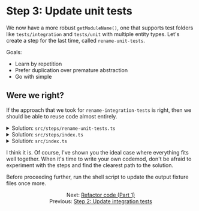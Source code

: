 # Step 3: Update unit tests

We now have a more robust `getModuleName()`, one that supports test folders like `tests/integration` and `tests/unit` with multiple entity types. Let's create a step for the last time, called `rename-unit-tests`.

Goals:

- Learn by repetition
- Prefer duplication over premature abstraction
- Go with simple


## Were we right?

If the approach that we took for `rename-integration-tests` is right, then we should be able to reuse code almost entirely.

<details>

<summary>Solution: <code>src/steps/rename-unit-tests.ts</code></summary>

I highlighted only the differences between `rename-integration-tests` and `rename-unit-tests`.

```diff
/* eslint-disable @typescript-eslint/no-unsafe-member-access */
import { readFileSync, writeFileSync } from 'node:fs';
import { join } from 'node:path';

import { AST } from '@codemod-utils/ast-javascript';
import { findFiles, parseFilePath } from '@codemod-utils/files';

import type { Options } from '../types/index.js';

type Data = {
  isTypeScript: boolean;
  moduleName: string;
};

- const folderToEntityType = new Map([
-   ['components', 'Component'],
-   ['helpers', 'Helper'],
-   ['modifiers', 'Modifier'],
- ]);
+ const folderToEntityType = new Map([
+   ['adapters', 'Adapter'],
+   ['controllers', 'Controller'],
+   ['initializers', 'Initializer'],
+   ['instance-initializers', 'Instance Initializer'],
+   ['mixins', 'Mixin'],
+   ['models', 'Model'],
+   ['routes', 'Route'],
+   ['serializers', 'Serializer'],
+   ['services', 'Service'],
+   ['utils', 'Utility'],
+ ]);

function parseEntity(dir: string): {
  entityType: string | undefined;
  remainingPath: string;
} {
  const [folder, ...remainingPaths] = dir.split('/');
  const entityType = folderToEntityType.get(folder!);

  return {
    entityType,
    remainingPath: remainingPaths.join('/'),
  };
}

function getModuleName(filePath: string): string {
  let { dir, name } = parseFilePath(filePath);

-   dir = dir.replace(/^tests\/integration(\/)?/, '');
+   dir = dir.replace(/^tests\/unit(\/)?/, '');
  name = name.replace(/-test$/, '');

  const { entityType, remainingPath } = parseEntity(dir);
  const entityName = join(remainingPath, name);

  // a.k.a. friendlyTestDescription
-   return ['Integration', entityType, entityName].join(' | ');
+   return ['Unit', entityType, entityName].join(' | ');
}

function renameModule(file: string, data: Data): string {
  const traverse = AST.traverse(data.isTypeScript);

  const ast = traverse(file, {
    visitCallExpression(node) {
      if (
        node.value.callee.type !== 'Identifier' ||
        node.value.callee.name !== 'module'
      ) {
        return false;
      }

      if (node.value.arguments.length !== 2) {
        return false;
      }

      switch (node.value.arguments[0].type) {
        case 'Literal': {
          node.value.arguments[0] = AST.builders.literal(data.moduleName);

          break;
        }

        case 'StringLiteral': {
          node.value.arguments[0] = AST.builders.stringLiteral(data.moduleName);

          break;
        }
      }

      return false;
    },
  });

  return AST.print(ast);
}

- export function renameIntegrationTests(options: Options): void {
+ export function renameUnitTests(options: Options): void {
  const { projectRoot } = options;

-   const filePaths = findFiles('tests/integration/**/*-test.{js,ts}', {
+   const filePaths = findFiles('tests/unit/**/*-test.{js,ts}', {
    projectRoot,
  });

  filePaths.forEach((filePath) => {
    const oldPath = join(projectRoot, filePath);
    const oldFile = readFileSync(oldPath, 'utf8');

    const data = {
      isTypeScript: filePath.endsWith('.ts'),
      moduleName: getModuleName(filePath),
    };

    const newFile = renameModule(oldFile, data);

    writeFileSync(oldPath, newFile, 'utf8');
  });
}
```

</details>

<details>

<summary>Solution: <code>src/steps/index.ts</code></summary>

```diff
export * from './create-options.js';
export * from './rename-acceptance-tests.js';
export * from './rename-integration-tests.js';
+ export * from './rename-unit-tests.js';
```

</details>

<details>

<summary>Solution: <code>src/index.ts</code></summary>

```diff
import {
  createOptions,
  renameAcceptanceTests,
  renameIntegrationTests,
+   renameUnitTests,
} from './steps/index.js';
import type { CodemodOptions } from './types/index.js';

export function runCodemod(codemodOptions: CodemodOptions): void {
  const options = createOptions(codemodOptions);

  renameAcceptanceTests(options);
  renameIntegrationTests(options);
+   renameUnitTests(options);
}
```

</details>

I think it is. Of course, I've shown you the ideal case where everything fits well together. When it's time to write your own codemod, don't be afraid to experiment with the steps and find the clearest path to the solution.

Before proceeding further, run the shell script to update the output fixture files once more.


<div align="center">
  <div>
    Next: <a href="./08-refactor-code-part-1.md">Refactor code (Part 1)</a>
  </div>
  <div>
    Previous: <a href="./06-step-2-update-integration-tests.md">Step 2: Update integration tests</a>
  </div>
</div>
